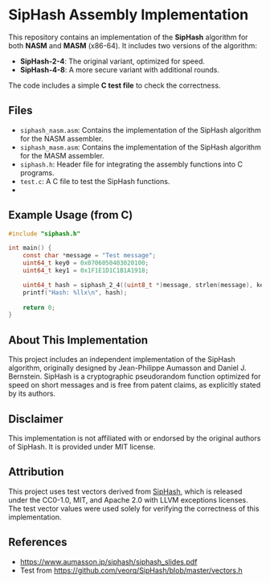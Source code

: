 # SipHash Assembly Implementation

This repository contains an implementation of the **SipHash** algorithm for both **NASM** and **MASM** (x86-64). It includes two versions of the algorithm:

- **SipHash-2-4**: The original variant, optimized for speed.
- **SipHash-4-8**: A more secure variant with additional rounds.

The code includes a simple **C test file** to check the correctness.

## Files

- `siphash_nasm.asm`: Contains the implementation of the SipHash algorithm for the NASM assembler.
- `siphash_masm.asm`: Contains the implementation of the SipHash algorithm for the MASM assembler.
- `siphash.h`: Header file for integrating the assembly functions into C programs.
- `test.c`: A C file to test the SipHash functions.
- 
## Example Usage (from C)

```c
#include "siphash.h"

int main() {
    const char *message = "Test message";
    uint64_t key0 = 0x0706050403020100;
    uint64_t key1 = 0x1F1E1D1C1B1A1918;

    uint64_t hash = siphash_2_4((uint8_t *)message, strlen(message), key0, key1);
    printf("Hash: %llx\n", hash);
    
    return 0;
}
```

## About This Implementation

This project includes an independent implementation of the SipHash algorithm, originally designed by Jean-Philippe Aumasson and Daniel J. Bernstein. SipHash is a cryptographic pseudorandom function optimized for speed on short messages and is free from patent claims, as explicitly stated by its authors.

## Disclaimer

This implementation is not affiliated with or endorsed by the original authors of SipHash. It is provided under MIT license.

## Attribution

This project uses test vectors derived from [SipHash](https://github.com/veorq/SipHash), which is released under the CC0-1.0, MIT, and Apache 2.0 with LLVM exceptions licenses.  
The test vector values were used solely for verifying the correctness of this implementation.


## References
- https://www.aumasson.jp/siphash/siphash_slides.pdf
- Test from https://github.com/veorq/SipHash/blob/master/vectors.h
